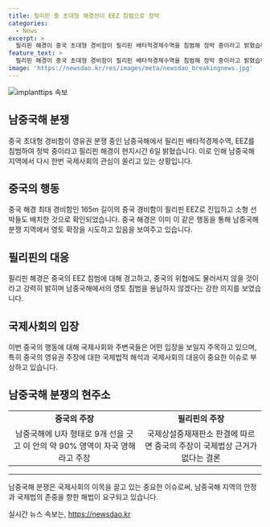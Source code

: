 ```yaml
---
title: 필리핀 중 초대형 해경선이 EEZ 침범으로 정박
categories:
  - News
excerpt: >
  필리핀 해경이 중국 초대형 경비함이 필리핀 배타적경제수역을 침범해 정박 중이라고 밝혔습니다. 중국의 165m 길이 괴물이 불리는 최대 해경 선박은 필리핀 EEZ에서 발견되었으며, 중국의 이러한 조치에 필리핀 해경이 경고를 했습니다. 중국의 영유권 주장과 관련해 필리핀은 국제법상 근거가 없다는 판결을 얻었으나 중국은 이를 무시하고 대립을 이어가고 있습니다. (단어 수: 83자)
feature_text: >
  필리핀 해경이 중국 초대형 경비함이 필리핀 배타적경제수역을 침범해 정박 중이라고 밝혔습니다. 중국의 165m 길이 괴물이 불리는 최대 해경 선박은 필리핀 EEZ에서 발견되었으며, 중국의 이러한 조치에 필리핀 해경이 경고를 했습니다. 중국의 영유권 주장과 관련해 필리핀은 국제법상 근거가 없다는 판결을 얻었으나 중국은 이를 무시하고 대립을 이어가고 있습니다. (단어 수: 83자)
image: 'https://newsdao.kr/res/images/meta/newsdao_breakingnews.jpg'
---
```


<p><img src="https://newsdao.kr/res/images/meta/newsdao_breakingnews.jpg" alt="implanttips 속보" /></p>

<h2 data-ke-size="size26">남중국해 분쟁</h2>

<p data-ke-size="size16">중국 초대형 경비함이 영유권 분쟁 중인 남중국해에서 필리핀 배타적경제수역, EEZ를 침범하여 정박 중이라고 필리핀 해경이 현지시간 6일 밝혔습니다. 이로 인해 남중국해 지역에서 다시 한번 국제사회의 관심이 쏠리고 있는 상황입니다.</p>

<h2 data-ke-size="size26">중국의 행동</h2>

<p data-ke-size="size16">중국 해경 최대 경비함인 165m 길이의 중국 경비함이 필리핀 EEZ로 진입하고 소형 선박들도 배치한 것으로 확인되었습니다. 중국 해경은 이미 이 같은 행동을 통해 남중국해 분쟁 지역에서 영토 확장을 시도하고 있음을 보여주고 있습니다.</p>

<h2 data-ke-size="size26">필리핀의 대응</h2>

<p data-ke-size="size16">필리핀 해경은 중국의 EEZ 침범에 대해 경고하고, 중국의 위협에도 물러서지 않을 것이라고 강력히 밝히며 남중국해에서의 영토 침범을 용납하지 않겠다는 강한 의지를 보였습니다.</p>

<h2 data-ke-size="size26">국제사회의 입장</h2>

<p data-ke-size="size16">이번 중국의 행동에 대해 국제사회와 주변국들은 어떤 입장을 보일지 주목하고 있으며, 특히 중국의 영유권 주장에 대한 국제법적 해석과 국제사회의 대응이 중요한 이슈로 부상하고 있습니다.</p>

<h2 data-ke-size="size26">남중국해 분쟁의 현주소</h2>

<table>
    <tbody>
        <tr>
            <td style="text-align: center; height: 17px;"><b>중국의 주장</b></td>
            <td style="text-align: center; height: 17px;"><b>필리핀의 주장</b></td>
        </tr>
        <tr>
            <td style="text-align: center; height: 17px;">남중국해에 U자 형태로 9개 선을 긋고 이 안의 약 90% 영역이 자국 영해라고 주장</td>
            <td style="text-align: center; height: 17px;">국제상설중재재판소 판결에 따르면 중국의 주장이 국제법상 근거가 없다는 결론</td>
        </tr>
    </tbody>
</table>

<hr>

<p data-ke-size="size16">남중국해 분쟁은 국제사회의 이목을 끌고 있는 중요한 이슈로써, 남중국해 지역의 안정과 국제법의 존중을 향한 해법이 요구되고 있습니다.</p>
실시간 뉴스 속보는, <a href="https://newsdao.kr" rel="dofollow">https://newsdao.kr</a>


